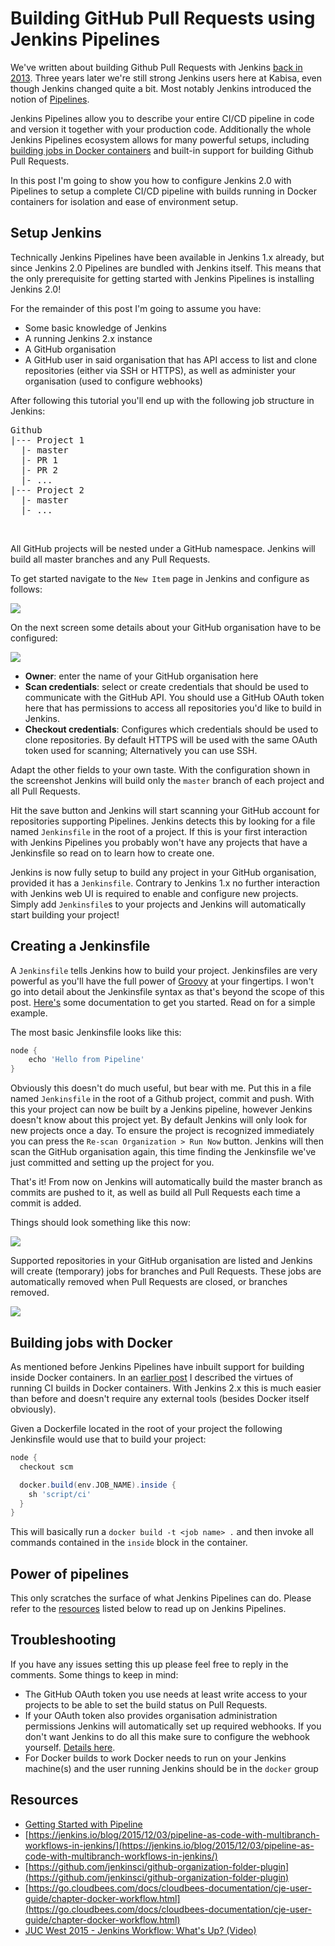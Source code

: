 # Building GitHub Pull Requests using Jenkins Pipelines

We've written about building Github Pull Requests with Jenkins [back in 2013](/building-github-pull-requests-with-jenkins/). Three years later we're still strong Jenkins users here at Kabisa, even though Jenkins changed quite a bit. Most notably Jenkins  introduced the notion of [Pipelines](https://jenkins.io/solutions/pipeline/).

Jenkins Pipelines allow you to describe your entire CI/CD pipeline in code and version it together with your production code. Additionally the whole Jenkins Pipelines ecosystem allows for many powerful setups, including [building jobs in Docker containers](https://wiki.jenkins-ci.org/display/JENKINS/CloudBees+Docker+Pipeline+Plugin) and built-in support for building Github Pull Requests.

In this post I'm going to show you how to configure Jenkins 2.0 with Pipelines to setup a complete CI/CD pipeline with builds running in Docker containers for isolation and ease of environment setup.

## Setup Jenkins

Technically Jenkins Pipelines have been available in Jenkins 1.x already, but since Jenkins 2.0 Pipelines are bundled with Jenkins itself. This means that the only prerequisite for getting started with Jenkins Pipelines is installing Jenkins 2.0!

For the remainder of this post I'm going to assume you have:

* Some basic knowledge of Jenkins
* A running Jenkins 2.x instance
* A GitHub organisation
* A GitHub user in said organisation that has API access to list and clone repositories (either via SSH or HTTPS), as well as administer your organisation (used to configure webhooks)

After following this tutorial you'll end up with the following job structure in Jenkins:

<pre>
Github
|--- Project 1
  |- master
  |- PR 1
  |- PR 2
  |- ...
|--- Project 2
  |- master
  |- ...
</pre><br/>

All GitHub projects will be nested under a GitHub namespace. Jenkins will build all master branches and any Pull Requests.

To get started navigate to the `New Item` page in Jenkins and configure as follows:

![](https://kabisa-website-assets.s3.amazonaws.com/theguild/posts/building-github-pull-requests-with-jenkins-pipeline-style/create-organisation-directory.png)

On the next screen some details about your GitHub organisation have to be configured:

![](https://kabisa-website-assets.s3.amazonaws.com/theguild/posts/building-github-pull-requests-with-jenkins-pipeline-style/configure-github-organisation.png)

* **Owner**: enter the name of your GitHub organisation here
* **Scan credentials**: select or create credentials that should be used to communicate with the GitHub API. You should use a GitHub OAuth token here that has permissions to access all repositories you'd like to build in Jenkins.
* **Checkout credentials**: Configures which credentials should be used to clone repositories. By default HTTPS will be used with the same OAuth token used for scanning; Alternatively you can use SSH.

Adapt the other fields to your own taste. With the configuration shown in the screenshot Jenkins will build only the `master` branch of each project and all Pull Requests.

Hit the save button and Jenkins will start scanning your GitHub account for repositories supporting Pipelines. Jenkins detects this by looking for a file named `Jenkinsfile` in the root of a project. If this is your first interaction with Jenkins Pipelines you probably won't have any projects that have a Jenkinsfile so read on to learn how to create one.

Jenkins is now fully setup to build any project in your GitHub organisation, provided it has a `Jenkinsfile`. Contrary to Jenkins 1.x no further interaction with Jenkins web UI is required to enable and configure new projects. Simply add `Jenkinsfile`s to your projects and Jenkins will automatically start building your project! 

## Creating a Jenkinsfile

A `Jenkinsfile` tells Jenkins how to build your project. Jenkinsfiles are very powerful as you'll have the full power of [Groovy](http://www.groovy-lang.org/) at your fingertips. I won't go into detail about the Jenkinsfile syntax as that's beyond the scope of this post. [Here's](https://jenkins.io/doc/pipeline/) some documentation to get you started. Read on for a simple example.

The most basic Jenkinsfile looks like this:

~~~ groovy
node {
    echo 'Hello from Pipeline'
}
~~~

Obviously this doesn't do much useful, but bear with me. Put this in a file named `Jenkinsfile` in the root of a Github project, commit and push. With this your project can now be built by a Jenkins pipeline, however Jenkins doesn't know about this project yet. By default Jenkins will only look for new projects once a day. To ensure the project is recognized immediately you can press the `Re-scan Organization > Run Now` button. Jenkins will then scan the GitHub organisation again, this time finding the Jenkinsfile we've just committed and setting up the project for you.

That's it! From now on Jenkins will automatically build the master branch as commits are pushed to it, as well as build all Pull Requests each time a commit is added.

Things should look something like this now:

![](https://kabisa-website-assets.s3.amazonaws.com/theguild/posts/building-github-pull-requests-with-jenkins-pipeline-style/github-repositories.png)

Supported repositories in your GitHub organisation are listed and Jenkins will create (temporary) jobs for branches and Pull Requests. These jobs are automatically removed when Pull Requests are closed, or branches removed.

![](https://kabisa-website-assets.s3.amazonaws.com/theguild/posts/building-github-pull-requests-with-jenkins-pipeline-style/github-branches.png)

## Building jobs with Docker

As mentioned before Jenkins Pipelines have inbuilt support for building inside Docker containers. In an [earlier post](/jenkins-docker-awesome-ci/) I described the virtues of running CI builds in Docker containers. With Jenkins 2.x this is much easier than before and doesn't require any external tools (besides Docker itself obviously).

Given a Dockerfile located in the root of your project the following Jenkinsfile would use that to build your project:

~~~ groovy
node {
  checkout scm

  docker.build(env.JOB_NAME).inside {
    sh 'script/ci'
  }
}
~~~

This will basically run a `docker build -t <job name> .` and then invoke all commands contained in the `inside` block in the container.

## Power of pipelines

This only scratches the surface of what Jenkins Pipelines can do. Please refer to the [resources](#resources) listed below to read up on Jenkins Pipelines.

## Troubleshooting

If you have any issues setting this up please feel free to reply in the comments. Some things to keep in mind:

* The GitHub OAuth token you use needs at least write access to your projects to be able to set the build status on Pull Requests.
* If your OAuth token also provides organisation administration permissions Jenkins will automatically set up required webhooks. If you don't want Jenkins to do all this make sure to configure the webhook yourself. [Details here](https://github.com/jenkinsci/github-organization-folder-plugin#hook-configuration).
* For Docker builds to work Docker needs to run on your Jenkins machine(s) and the user running Jenkins should be in the `docker` group

## Resources

* [Getting Started with Pipeline](https://jenkins.io/doc/pipeline/)
* [https://jenkins.io/blog/2015/12/03/pipeline-as-code-with-multibranch-workflows-in-jenkins/](https://jenkins.io/blog/2015/12/03/pipeline-as-code-with-multibranch-workflows-in-jenkins/)
* [https://github.com/jenkinsci/github-organization-folder-plugin](https://github.com/jenkinsci/github-organization-folder-plugin)
* [https://go.cloudbees.com/docs/cloudbees-documentation/cje-user-guide/chapter-docker-workflow.html](https://go.cloudbees.com/docs/cloudbees-documentation/cje-user-guide/chapter-docker-workflow.html)
* [JUC West 2015 - Jenkins Workflow: What's Up? (Video)](https://www.youtube.com/watch?v=VkIzoU7zYzE)
